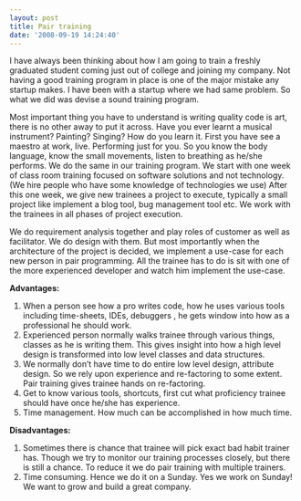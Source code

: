 ```yaml
---
layout: post
title: Pair training
date: '2008-09-19 14:24:40'
---
```


<p>I have always been thinking about how I am going to train a freshly graduated student coming just out of college and joining my company. Not having a good training program in place is one of the major mistake any startup makes. I have been with a startup where we had same problem. So what we did was devise a sound training program.

Most important thing you have to understand is writing quality code is art, there is no other away to put it across. Have you ever learnt a musical instrument? Painting? Singing? How do you learn it. First you have see a maestro at work, live. Performing just for you. So you know the body language, know the small movements, listen to breathing as he/she performs. We do the same in our training program. We start with one week of class room training focused on software solutions and not technology. (We hire people who have some knowledge of technologies we use) After this one week, we give new trainees a project to execute, typically a small project like implement a blog tool, bug management tool etc. We work with the trainees in all phases of project execution.

We do requirement analysis together and play roles of customer as well as facilitator. We do design with them. But most importantly when the architecture of the project is decided, we implement a use-case for each new person in pair programming. All the trainee has to do is sit with one of the more experienced developer and watch him implement the use-case.

<strong>Advantages:</strong>
</p><ol><li>When a person see how a pro writes code, how he uses various tools including time-sheets, IDEs, debuggers , he gets window into how as a professional he should work.</li>
	<li>Experienced person normally walks trainee through various things, classes as he is writing them. This gives insight into how a high level design is transformed into low level classes and data structures.</li>
	<li>We normally don&rsquo;t have time to do entire low level design, attribute design. So we rely upon experience and re-factoring to some extent.  Pair training gives trainee hands on re-factoring.</li>
	<li>Get to know various tools, shortcuts, first cut what proficiency trainee should have once he/she has experience.</li>
	<li>Time management. How much can be accomplished in how much time.</li>
</ol><strong>Disadvantages:</strong>
<ol><li>Sometimes there is chance that trainee will pick exact bad habit trainer has. Though we try to monitor our training processes closely, but there is still a chance. To reduce it we do pair training with multiple trainers.</li>
	<li>Time consuming. Hence we do it on a Sunday. Yes we work on Sunday! We want to grow and build a great company.</li>
</ol>